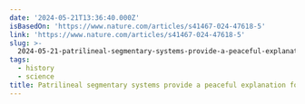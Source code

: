 ```yaml
---
date: '2024-05-21T13:36:40.000Z'
isBasedOn: 'https://www.nature.com/articles/s41467-024-47618-5'
link: 'https://www.nature.com/articles/s41467-024-47618-5'
slug: >-
  2024-05-21-patrilineal-segmentary-systems-provide-a-peaceful-explanation-for-the-post
tags:
  - history
  - science
title: Patrilineal segmentary systems provide a peaceful explanation for the post-
---
```

 
